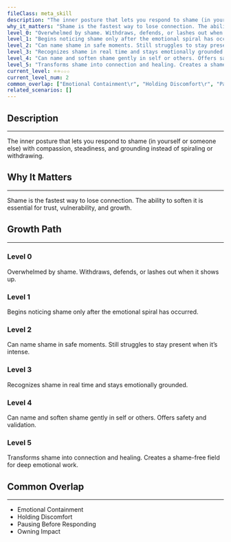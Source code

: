 ```yaml
---
fileClass: meta_skill
description: "The inner posture that lets you respond to shame (in yourself or someone else) with compassion, steadiness, and grounding instead of spiraling or withdrawing.\r"
why_it_matters: "Shame is the fastest way to lose connection. The ability to soften it is essential for trust, vulnerability, and growth.\r"
level_0: "Overwhelmed by shame. Withdraws, defends, or lashes out when it shows up.\r"
level_1: "Begins noticing shame only after the emotional spiral has occurred.\r"
level_2: "Can name shame in safe moments. Still struggles to stay present when it’s intense.\r"
level_3: "Recognizes shame in real time and stays emotionally grounded.\r"
level_4: "Can name and soften shame gently in self or others. Offers safety and validation.\r"
level_5: "Transforms shame into connection and healing. Creates a shame-free field for deep emotional work.\r"
current_level: ⭐⭐☆☆☆
current_level_num: 2
common_overlap: ["Emotional Containment\r", "Holding Discomfort\r", "Pausing Before Responding\r", "Owning Impact\r"]
related_scenarios: []
---
```


## Description
---
The inner posture that lets you respond to shame (in yourself or someone else) with compassion, steadiness, and grounding instead of spiraling or withdrawing.

## Why It Matters
---
Shame is the fastest way to lose connection. The ability to soften it is essential for trust, vulnerability, and growth.

## Growth Path
---
### Level 0  
Overwhelmed by shame. Withdraws, defends, or lashes out when it shows up.

### Level 1  
Begins noticing shame only after the emotional spiral has occurred.

### Level 2  
Can name shame in safe moments. Still struggles to stay present when it’s intense.

### Level 3  
Recognizes shame in real time and stays emotionally grounded.

### Level 4  
Can name and soften shame gently in self or others. Offers safety and validation.

### Level 5  
Transforms shame into connection and healing. Creates a shame-free field for deep emotional work.

## Common Overlap
---
- Emotional Containment  
- Holding Discomfort  
- Pausing Before Responding  
- Owning Impact

